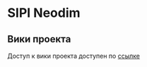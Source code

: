 # SIPI Neodim

## Вики проекта

Доступ к вики проекта доступен по [ссылке](https://gitlab.com/lolopolis12345/sipi-neodim/-/wikis/home)
